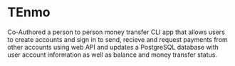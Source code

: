 # TEnmo
Co-Authored a person to person money transfer CLI app that allows users to create accounts and sign in to send, recieve and request payments from other accounts using web API and updates a PostgreSQL database with user account information as well as balance and money transfer status. 

